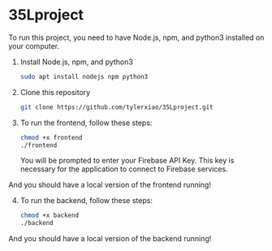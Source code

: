 # 35Lproject


To run this project, you need to have Node.js, npm, and python3 installed on your computer.
1. Install Node.js, npm, and python3
    ```bash
    sudo apt install nodejs npm python3
    ```
2. Clone this repository
    ```bash
    git clone https://github.com/tylerxiao/35Lproject.git
    ```
3. To run the frontend, follow these steps:
    ```bash
    chmod +x frontend
    ./frontend
    ```
    You will be prompted to enter your Firebase API Key. This key is necessary for the application to connect to Firebase services.

And you should have a local version of the frontend running!

4. To run the backend, follow these steps:
    ```bash
    chmod +x backend
    ./backend
    ```
And you should have a local version of the backend running!
